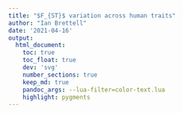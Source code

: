 ```yaml
---
title: "$F_{ST}$ variation across human traits"
author: "Ian Brettell"
date: '2021-04-16'
output:
  html_document:
    toc: true
    toc_float: true
    dev: 'svg'
    number_sections: true
    keep_md: true
    pandoc_args: --lua-filter=color-text.lua
    highlight: pygments  
---
```




